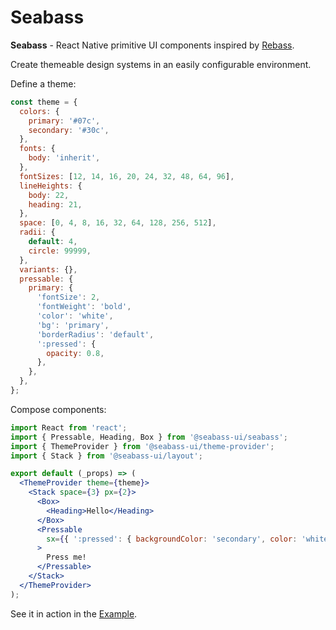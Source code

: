 # Seabass

**Seabass** - React Native primitive UI components inspired by [Rebass](https://github.com/rebassjs/rebass).

Create themeable design systems in an easily configurable environment.

Define a theme:

```js
const theme = {
  colors: {
    primary: '#07c',
    secondary: '#30c',
  },
  fonts: {
    body: 'inherit',
  },
  fontSizes: [12, 14, 16, 20, 24, 32, 48, 64, 96],
  lineHeights: {
    body: 22,
    heading: 21,
  },
  space: [0, 4, 8, 16, 32, 64, 128, 256, 512],
  radii: {
    default: 4,
    circle: 99999,
  },
  variants: {},
  pressable: {
    primary: {
      'fontSize': 2,
      'fontWeight': 'bold',
      'color': 'white',
      'bg': 'primary',
      'borderRadius': 'default',
      ':pressed': {
        opacity: 0.8,
      },
    },
  },
};
```

Compose components:

```jsx
import React from 'react';
import { Pressable, Heading, Box } from '@seabass-ui/seabass';
import { ThemeProvider } from '@seabass-ui/theme-provider';
import { Stack } from '@seabass-ui/layout';

export default (_props) => (
  <ThemeProvider theme={theme}>
    <Stack space={3} px={2}>
      <Box>
        <Heading>Hello</Heading>
      </Box>
      <Pressable
        sx={{ ':pressed': { backgroundColor: 'secondary', color: 'white' } }}
      >
        Press me!
      </Pressable>
    </Stack>
  </ThemeProvider>
);

```

See it in action in the [Example](https://github.com/pacific-dev/seabass/tree/main/example).